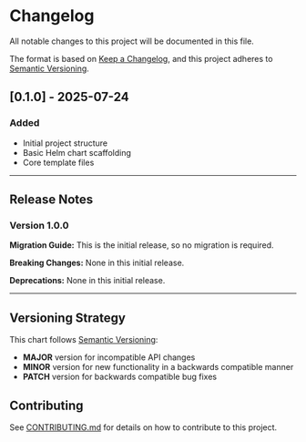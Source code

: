 # Changelog

All notable changes to this project will be documented in this file.

The format is based on [Keep a Changelog](https://keepachangelog.com/en/1.0.0/),
and this project adheres to [Semantic Versioning](https://semver.org/spec/v2.0.0.html).

## [0.1.0] - 2025-07-24

### Added
- Initial project structure
- Basic Helm chart scaffolding
- Core template files

---

## Release Notes

### Version 1.0.0

**Migration Guide:**
This is the initial release, so no migration is required.

**Breaking Changes:**
None in this initial release.

**Deprecations:**
None in this initial release.

---

## Versioning Strategy

This chart follows [Semantic Versioning](https://semver.org/):

- **MAJOR** version for incompatible API changes
- **MINOR** version for new functionality in a backwards compatible manner
- **PATCH** version for backwards compatible bug fixes

## Contributing

See [CONTRIBUTING.md](CONTRIBUTING.md) for details on how to contribute to this project.
